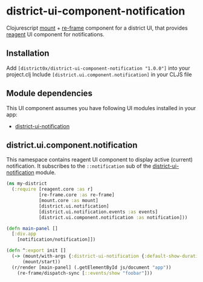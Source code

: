 # district-ui-component-notification

Clojurescript [mount](https://github.com/tolitius/mount) + [re-frame](https://github.com/Day8/re-frame) component for a district UI, that provides [reagent](https://github.com/reagent-project/reagent) UI component for notifications.

## Installation

Add `[district0x/district-ui-component-notification "1.0.0"]` into your project.clj
Include `[district.ui.component.notification]` in your CLJS file

## Module dependencies

This UI component assumes you have following UI modules installed in your app:
* [district-ui-notification](https://github.com/district0x/district-ui-notification)

## district.ui.component.notification
This namespace contains reagent UI component to display active (current) notification.
It subscribes to the `::notification` sub of the [district-ui-notification](https://github.com/district0x/district-ui-notification) module.

```clojure
(ns my-district
  (:require [reagent.core :as r]
            [re-frame.core :as re-frame]
            [mount.core :as mount]
            [district.ui.notification]
            [district.ui.notification.events :as events]
            [district.ui.component.notification :as notification]))

(defn main-panel []
  [:div.app
    [notification/notification]])

(defn ^:export init []
  (-> (mount/with-args {:district-ui-notification {:default-show-duration 1000}})
      (mount/start))
  (r/render [main-panel] (.getElementById js/document "app"))
    (re-frame/dispatch-sync [::events/show "foobar"]))
```
